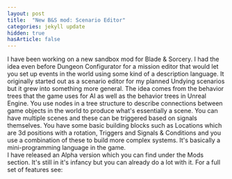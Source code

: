 ```yaml
---
layout: post
title:  "New B&S mod: Scenario Editor"
categories: jekyll update
hidden: true
hasArticle: false
---
```


I have been working on a new sandbox mod for Blade & Sorcery. I had the idea even before Dungeon Configurator for a mission editor that
would let you set up events in the world using some kind of a description language.
It originally started out as a scenario editor for my planned Undying scenarios but it grew into something more general.
The idea comes from the behavior trees that the game uses for AI as well as the behavior trees in Unreal Engine.
You use nodes in a tree structure to describe connections between game objects in the world to produce what's essentially a scene.
You can have multiple scenes and these can be triggered based on signals themselves.
You have some basic building blocks such as Locations which are 3d positions with a rotation, Triggers and Signals & Conditions and you use a combination
of these to build more complex systems.
It's basically a mini-programming language in the game.  
I have released an Alpha version which you can find under the Mods section.
It's still in it's infancy but you can already do a lot with it.
For a full set of features see: